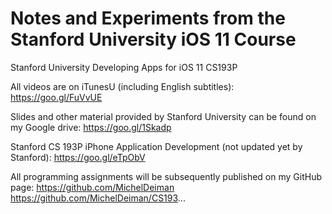 # Notes and Experiments from the Stanford University iOS 11 Course
Stanford University Developing Apps for iOS 11 CS193P

All videos are on iTunesU (including English subtitles): https://goo.gl/FuVvUE

Slides and other material provided by Stanford University can be found on my Google drive: https://goo.gl/1Skadp

Stanford CS 193P iPhone Application Development (not updated yet by Stanford): https://goo.gl/eTpObV

All programming assignments will be subsequently published on my GitHub page:
https://github.com/MichelDeiman
https://github.com/MichelDeiman/CS193...
